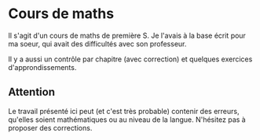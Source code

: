 # Cours de maths

Il s'agit d'un cours de maths de première S. Je l'avais à la base écrit pour ma soeur, qui avait des difficultés avec son professeur.

Il y a aussi un contrôle par chapitre (avec correction) et quelques exercices d'approndissements.

## Attention

Le travail présenté ici peut (et c'est très probable) contenir des erreurs, qu'elles soient mathématiques ou au niveau de la langue. N'hésitez pas à proposer des corrections.